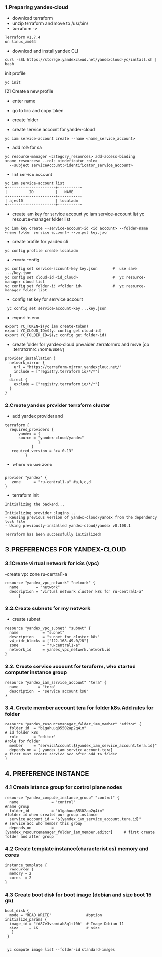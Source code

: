 ### 1.Preparing yandex-cloud 

- download terraform 
- unzip terraform and move to /usr/bin/
- terraform -v
```
Terraform v1.7.4
on linux_amd64
```
- download and install yandex CLI
```
curl -sSL https://storage.yandexcloud.net/yandexcloud-yc/install.sh | bash
```
init profile
```
yc init
```
[2] Create a new profile
- enter name
- go to linc and copy token
- create folder

- create service account for yandex-cloud
```
yc iam service-account create --name <name_service_account>
```
- add role for sa
```
yc resource-manager <category_resources> add-access-binding <name_resources> --role <indeficator_role> 
  --subject serviceAccount:<identificator_service_account>
```
- list service account
```
yc iam service-account list
+----------------------+----------+
|          ID          |   NAME   |
+----------------------+----------+
| ajes10               | localadm |
+----------------------+----------+
```
- create iam key for service account
yc iam service-account list <id acc>
yc resource-manager folder list <folder id>
```
yc iam key create --service-account-id <id account> --folder-name <name folder service account> --output key.json
```
- create profile for yandex cli
```
yc config profile create localadm  
```
- create config
```
yc config set service-account-key key.json       #  use save .../key.json
yc config set cloud-id <id_cloud>                #  yc resource-manager cloud list
yc config set folder-id <folder id>              #  yc resource-manager folder list
```
- config set key for serrvice account
```
 yc config set service-account-key ...key.json
```
- export to env
```
export YC_TOKEN=$(yc iam create-token)
export YC_CLOUD_ID=$(yc config get cloud-id)
export YC_FOLDER_ID=$(yc config get folder-id)
```
- create folder for yandex-cloud provaider .terraformrc and move [cp .terraformrc /home/user/]
```
provider_installation {
  network_mirror {
    url = "https://terraform-mirror.yandexcloud.net/"
    include = ["registry.terraform.io/*/*"]
  }
  direct {
    exclude = ["registry.terraform.io/*/*"]
  }
}

```
### 2.Create yandex provider terraform cluster

- add yandex provider and 
```
terraform {
  required_providers {
      yandex = {
      source = "yandex-cloud/yandex"
               }
            } 
   required_version = ">= 0.13"
         }

```
- where we use zone
```

provider "yandex" {
   zone      = "ru-central1-a" #a,b,c,d
}
```
- terraform init
```
Initializing the backend...

Initializing provider plugins...
- Reusing previous version of yandex-cloud/yandex from the dependency lock file
- Using previously-installed yandex-cloud/yandex v0.108.1

Terraform has been successfully initialized!
```
## 3.PREFERENCES FOR YANDEX-CLOUD              
###  3.1Create virtual network for k8s (vpc)
-create vpc zone ru-central1-a
```
resource "yandex_vpc_network" "network" {
  name        = "network"
  description = "virtual network cluster k8s for ru-central1-a"
      }
```
###  3.2.Create subnets for my network
- create subnet 
```
resource "yandex_vpc_subnet" "subnet" {
  name           = "subnet"
  description    = "subnet for cluster k8s"
  v4_cidr_blocks = ["192.168.49.0/28"]
  zone           = "ru-central1-a"
  network_id     = yandex_vpc_network.network.id
}
```
### 3.3. Create service account for teraform, who started computer instance group
```
resource "yandex_iam_service_account" "tera" {
  name         = "tera"
  description  = "service account ks8"
}
```
### 3.4. Create member account tera for folder k8s.Add rules for folder
```
resource "yandex_resourcemanager_folder_iam_member" "editor" {
  folder_id  = "b1gahuuq85502ap2q4im"                                    # id folder k8s
  role       = "editor"                                                  #role for folder
  member     = "serviceAccount:${yandex_iam_service_account.tera.id}"    
  depends_on = [ yandex_iam_service_account.tera]                        # first must create service acc after add to folder
}
```
## 4. PREFERENCE INSTANCE 
### 4.1 Create istance group for control plane nodes
```
resource "yandex_compute_instance_group" "control" {
  name               = "control"                                             #name group
  folder_id          = "b1gahuuq85502ap2q4im"                                #folder id when created our group instance
  service_account_id = "${yandex_iam_service_account.tera.id}"               # service acc who member this group
  depends_on         = [yandex_resourcemanager_folder_iam_member.editor]     # first create folder and after group
```
### 4.2 Create template instance(characteristics) memory and cores
```
instance_template {
  resources {
  memory = 2
  cores  = 2
}
```
### 4.3 Create boot disk for  boot image (debian and size boot 15 gb)
```
boot_disk {
  mode = "READ_WRITE"                #option 
initialize_params {
  image_id = "fd87e3vsemiab8q1tl0h"  # Image Debian 11
  size     = 15                      # size
   }
 }


 yc compute image list --folder-id standard-images
